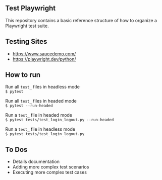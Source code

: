 ## Test Playwright 

This repository contains a basic reference structure of how to organize a Playwright test suite. 

## Testing Sites 
- https://www.saucedemo.com/
- https://playwright.dev/python/


## How to run
Run all `test_` files in headless mode  
`$ pytest`

Run all `test_` files in headed mode  
`$ pytest --run-headed`  

Run a `test_` file in headed mode  
`$ pytest tests/test_login_logout.py --run-headed`

Run a `test_` file in headless mode  
`$ pytest tests/test_login_logout.py `


## To Dos  
- Details documentation 
- Adding more complex test scenarios  
- Executing more complex test cases

